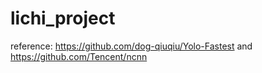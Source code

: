 # lichi_project
reference: https://github.com/dog-qiuqiu/Yolo-Fastest and https://github.com/Tencent/ncnn
